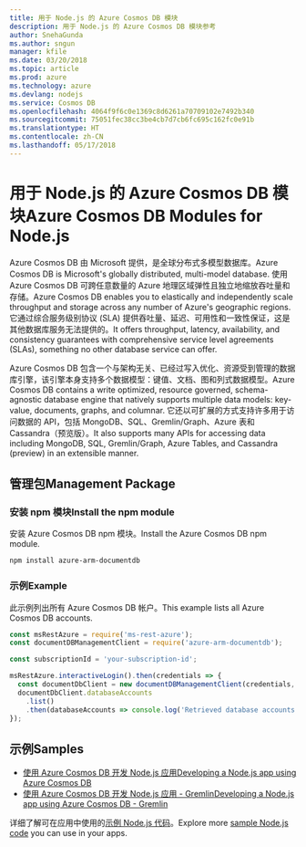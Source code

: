 ```yaml
---
title: 用于 Node.js 的 Azure Cosmos DB 模块
description: 用于 Node.js 的 Azure Cosmos DB 模块参考
author: SnehaGunda
ms.author: sngun
manager: kfile
ms.date: 03/20/2018
ms.topic: article
ms.prod: azure
ms.technology: azure
ms.devlang: nodejs
ms.service: Cosmos DB
ms.openlocfilehash: 4064f9f6c0e1369c8d6261a70709102e7492b340
ms.sourcegitcommit: 75051fec38cc3be4cb7d7cb6fc695c162fc0e91b
ms.translationtype: HT
ms.contentlocale: zh-CN
ms.lasthandoff: 05/17/2018
---
```

# <a name="azure-cosmos-db-modules-for-nodejs"></a><span data-ttu-id="770d3-103">用于 Node.js 的 Azure Cosmos DB 模块</span><span class="sxs-lookup"><span data-stu-id="770d3-103">Azure Cosmos DB Modules for Node.js</span></span>

<span data-ttu-id="770d3-104">Azure Cosmos DB 由 Microsoft 提供，是全球分布式多模型数据库。</span><span class="sxs-lookup"><span data-stu-id="770d3-104">Azure Cosmos DB is Microsoft's globally distributed, multi-model database.</span></span> <span data-ttu-id="770d3-105">使用 Azure Cosmos DB 可跨任意数量的 Azure 地理区域弹性且独立地缩放吞吐量和存储。</span><span class="sxs-lookup"><span data-stu-id="770d3-105">Azure Cosmos DB enables you to elastically and independently scale throughput and storage across any number of Azure's geographic regions.</span></span> <span data-ttu-id="770d3-106">它通过综合服务级别协议 (SLA) 提供吞吐量、延迟、可用性和一致性保证，这是其他数据库服务无法提供的。</span><span class="sxs-lookup"><span data-stu-id="770d3-106">It offers throughput, latency, availability, and consistency guarantees with comprehensive service level agreements (SLAs), something no other database service can offer.</span></span>

<span data-ttu-id="770d3-107">Azure Cosmos DB 包含一个与架构无关、已经过写入优化、资源受到管理的数据库引擎，该引擎本身支持多个数据模型：键值、文档、图和列式数据模型。</span><span class="sxs-lookup"><span data-stu-id="770d3-107">Azure Cosmos DB contains a write optimized, resource governed, schema-agnostic database engine that natively supports multiple data models: key-value, documents, graphs, and columnar.</span></span> <span data-ttu-id="770d3-108">它还以可扩展的方式支持许多用于访问数据的 API，包括 MongoDB、SQL、Gremlin/Graph、Azure 表和 Cassandra（预览版）。</span><span class="sxs-lookup"><span data-stu-id="770d3-108">It also supports many APIs for accessing data including MongoDB, SQL, Gremlin/Graph, Azure Tables, and Cassandra (preview) in an extensible manner.</span></span>

## <a name="management-package"></a><span data-ttu-id="770d3-109">管理包</span><span class="sxs-lookup"><span data-stu-id="770d3-109">Management Package</span></span>

### <a name="install-the-npm-module"></a><span data-ttu-id="770d3-110">安装 npm 模块</span><span class="sxs-lookup"><span data-stu-id="770d3-110">Install the npm module</span></span> 

<span data-ttu-id="770d3-111">安装 Azure Cosmos DB npm 模块。</span><span class="sxs-lookup"><span data-stu-id="770d3-111">Install the Azure Cosmos DB npm module.</span></span>

```bash
npm install azure-arm-documentdb
```

### <a name="example"></a><span data-ttu-id="770d3-112">示例</span><span class="sxs-lookup"><span data-stu-id="770d3-112">Example</span></span>

<span data-ttu-id="770d3-113">此示例列出所有 Azure Cosmos DB 帐户。</span><span class="sxs-lookup"><span data-stu-id="770d3-113">This example lists all Azure Cosmos DB accounts.</span></span>

```javascript
const msRestAzure = require('ms-rest-azure');
const documentDBManagementClient = require('azure-arm-documentdb');

const subscriptionId = 'your-subscription-id';

msRestAzure.interactiveLogin().then(credentials => {
  const documentDbClient = new documentDBManagementClient(credentials, subscriptionId);
  documentDbClient.databaseAccounts
    .list()
    .then(databaseAccounts => console.log('Retrieved database accounts: ', databaseAccounts));
});
```

## <a name="samples"></a><span data-ttu-id="770d3-114">示例</span><span class="sxs-lookup"><span data-stu-id="770d3-114">Samples</span></span>

* [<span data-ttu-id="770d3-115">使用 Azure Cosmos DB 开发 Node.js 应用</span><span class="sxs-lookup"><span data-stu-id="770d3-115">Developing a Node.js app using Azure Cosmos DB</span></span>](https://azure.microsoft.com/resources/samples/azure-cosmos-db-documentdb-nodejs-getting-started/)
* [<span data-ttu-id="770d3-116">使用 Azure Cosmos DB 开发 Node.js 应用 - Gremlin</span><span class="sxs-lookup"><span data-stu-id="770d3-116">Developing a Node.js app using Azure Cosmos DB - Gremlin</span></span>](https://azure.microsoft.com/resources/samples/azure-cosmos-db-graph-nodejs-getting-started/)

<span data-ttu-id="770d3-117">详细了解可在应用中使用的[示例 Node.js 代码](https://azure.microsoft.com/resources/samples/?platform=nodejs)。</span><span class="sxs-lookup"><span data-stu-id="770d3-117">Explore more [sample Node.js code](https://azure.microsoft.com/resources/samples/?platform=nodejs) you can use in your apps.</span></span>
